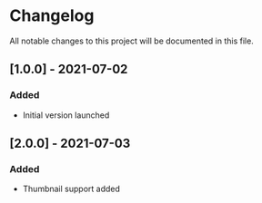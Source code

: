 # Changelog
All notable changes to this project will be documented in this file.


## [1.0.0] - 2021-07-02
### Added
- Initial version launched

## [2.0.0] - 2021-07-03
### Added
- Thumbnail support added